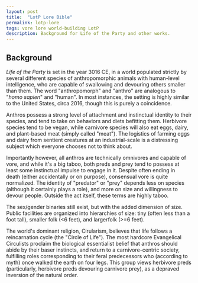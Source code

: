 ```yaml
---
layout: post
title:  "LotP Lore Bible"
permalink: lotp-lore
tags: vore lore world-building LotP
description: Background for Life of the Party and other works.
---
```

## Background

*Life of the Party* is set in the year 3016 CE, in a world populated strictly by several different species of anthropomorphic animals with human-level intelligence, who are capable of swallowing and devouring others smaller than them. The word "anthropomorph" and "anthro" are analogous to "*homo sapien*" and "human". In most instances, the setting is highly similar to the United States, circa 2016, though this is purely a coincidence.

Anthros possess a strong level of attachment and instinctual identity to their species, and tend to take on behaviors and diets befitting them. Herbivore species tend to be vegan, while carnivore species will also eat eggs, dairy, and plant-based meat (simply called "meat"). The logistics of farming eggs and dairy from sentient creatures at an industrial-scale is a distressing subject which everyone chooses not to think about.

Importantly however, all anthros are technically omnivores and capable of vore, and while it's a big taboo, both preds and prey tend to possess at least some instinctual impulse to engage in it. Despite often ending in death (either accidentally or on purpose), consensual vore is quite normalized. The identity of "predator" or "prey" depends less on species (although it certainly plays a role), and more on size and willingness to devour people. Outside the act itself, these terms are highly taboo.

The sex/gender binaries still exist, but with the added dimension of size. Public facilities are organized into hierarchies of size: tiny (often less than a foot tall), smaller folk (<6 feet), and largerfolk (>=6 feet).

The world's dominant religion, Cirularism, believes that life follows a reincarnation cycle (the "Circle of Life"). The most hardcore Evangelical Circulists proclaim the biological essentialist belief that anthros should abide by their baser instincts, and return to a carnivore-centric society, fulfilling roles corresponding to their feral predecessors who (according to myth) once walked the earth on four legs. This group views herbivore preds (particularly, herbivore preds devouring carnivore prey), as a depraved inversion of the natural order.